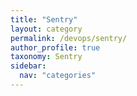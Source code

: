 ```yaml
---
title: "Sentry"
layout: category
permalink: /devops/sentry/
author_profile: true
taxonomy: Sentry
sidebar:
  nav: "categories"
---
```

